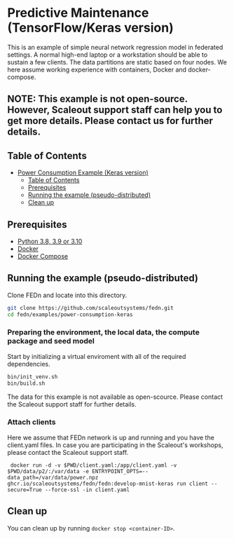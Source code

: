 # Predictive Maintenance (TensorFlow/Keras version)
This is an example of simple neural network regression model in federated settings. A normal high-end laptop or a workstation should be able to sustain a few clients. The data partitions are static based on four nodes. We here assume working experience with containers, Docker and docker-compose. 


## NOTE: This example is not open-source. However, Scaleout support staff can help you to get more details. Please contact us for further details. 

## Table of Contents
- [Power Consumption Example (Keras version)](#power-consumption-example-keras-version)
  - [Table of Contents](#table-of-contents)
  - [Prerequisites](#prerequisites)
  - [Running the example (pseudo-distributed)](#running-the-example-pseudo-distributed)
  - [Clean up](#clean-up)

## Prerequisites
- [Python 3.8, 3.9 or 3.10](https://www.python.org/downloads)
- [Docker](https://docs.docker.com/get-docker)
- [Docker Compose](https://docs.docker.com/compose/install)

## Running the example (pseudo-distributed)
Clone FEDn and locate into this directory.
```sh
git clone https://github.com/scaleoutsystems/fedn.git
cd fedn/examples/power-consumption-keras
```

### Preparing the environment, the local data, the compute package and seed model

Start by initializing a virtual enviroment with all of the required dependencies.
```sh
bin/init_venv.sh
bin/build.sh
```

The data for this example is not available as open-scource. Please contact the Scaleout support staff for further details. 

### Attach clients 
Here we assume that FEDn network is up and running and you have the client.yaml files. In case you are participating in the Scaleout's workshops, please contact the Scaleout support staff. 

```
 docker run -d -v $PWD/client.yaml:/app/client.yaml -v $PWD/data/p2/:/var/data -e ENTRYPOINT_OPTS=--data_path=/var/data/power.npz ghcr.io/scaleoutsystems/fedn/fedn:develop-mnist-keras run client --secure=True --force-ssl -in client.yaml
```

## Clean up
You can clean up by running `docker stop <container-ID>`.
